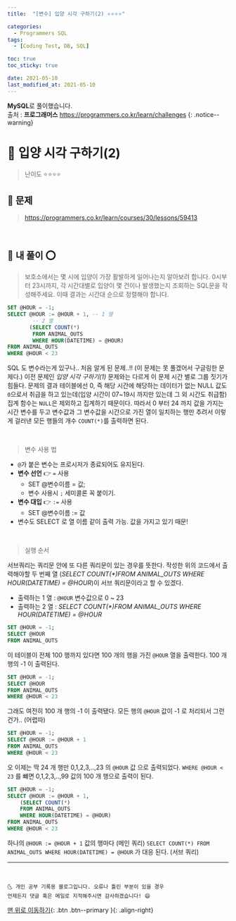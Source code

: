 ```yaml
---
title:  "[변수] 입양 시각 구하기(2) ⭐⭐⭐⭐" 

categories:
  - Programmers SQL
tags:
  - [Coding Test, DB, SQL]

toc: true
toc_sticky: true

date: 2021-05-10
last_modified_at: 2021-05-10
---
```

**MySQL**로 풀이했습니다.  
출처 : **프로그래머스** <https://programmers.co.kr/learn/challenges>
{: .notice--warning}

# 📌 입양 시각 구하기(2)

> 난이도 ⭐⭐⭐⭐

## 🚀 문제

> https://programmers.co.kr/learn/courses/30/lessons/59413

<br>

## 🚀 내 풀이 ⭕

> 보호소에서는 몇 시에 입양이 가장 활발하게 일어나는지 알아보려 합니다. 0시부터 23시까지, 각 시간대별로 입양이 몇 건이나 발생했는지 조회하는 SQL문을 작성해주세요. 이때 결과는 시간대 순으로 정렬해야 합니다.

```sql
SET @HOUR = -1;
SELECT @HOUR := @HOUR + 1, -- 1 열
        -- 2 열
       (SELECT COUNT(*) 
        FROM ANIMAL_OUTS
        WHERE HOUR(DATETIME) = @HOUR)
FROM ANIMAL_OUTS
WHERE @HOUR < 23 
```

SQL 도 변수라는게 있구나.. 처음 알게 된 문제..!! (이 문제는 못 풀겠어서 구글링한 문제다.) 이전 문제인 *입양 시각 구하기(1)* 문제와는 다르게 이 문제 시간 별로 그룹 짓기가 힘들다. 문제의 결과 테이블에선 0, 즉 해당 시간에 해당하는 데이터가 없는 NULL 값도 `0`으로서 취급을 하고 있는데(입양 시간이 07~19시 까지만 있는데 그 외 시간도 취급함) 집계 함수는 `NULL`은 제외하고 집계하기 때문이다. 따라서 0 부터 24 까지 값을 가지는 시간 변수를 두고 변수값과 그 변수값을 시간으로 가진 열이 일치하는 행만 추려서 이렇게 걸러낸 모든 행들의 개수 `COUNT(*)`를 출력하면 된다. 

<br>

> 변수 사용 법

- `@`가 붙은 변수는 프로시저가 종료되어도 유지된다.
- **변수 선언** 👉 `=` 사용
  - SET @변수이름 = 값;
  - 변수 사용시 `;` 세미콜론 꼭 붙이기.
- **변수 대입** 👉 `:=` 사용
  - SET @변수이름 := 값
- 변수도 SELECT 로 열 이름 같이 출력 가능. 값을 가지고 있기 때문!

<br>

> 실행 순서

서브쿼리는 쿼리문 안에 또 다른 쿼리문이 있는 경우를 뜻한다. 작성한 위의 코드에서 출력해야할 두 번째 열 (*SELECT COUNT(\*)FROM ANIMAL_OUTS WHERE HOUR(DATETIME) = @HOUR*)이 서브 쿼리문이라고 할 수 있겠다. 

- 출력하는 1 열 : `@HOUR` 변수값으로 0 ~ 23
- 출력하는 2 열 : *SELECT COUNT(\*)FROM ANIMAL_OUTS WHERE HOUR(DATETIME) = @HOUR*

```sql
SET @HOUR = -1;
SELECT @HOUR 
FROM ANIMAL_OUTS
```

이 테이블이 전체 100 행까지 있다면 100 개의 행을 가진 `@HOUR` 열을 출력한다. 100 개 행의 -1 이 출력된다.

```sql
SET @HOUR = -1;
SELECT @HOUR 
FROM ANIMAL_OUTS
WHERE @HOUR < 23
```

그래도 여전히 100 개 행의 -1 이 출력됐다. 모든 행의 `@HOUR` 값이 -1 로 처리되서 그런건가.. (어렵따)

```sql
SET @HOUR = -1;
SELECT @HOUR := @HOUR + 1
FROM ANIMAL_OUTS
WHERE @HOUR < 23
```

오 이제는 딱 24 개 행만 0,1,2,3,..,23 의 `@HOUR` 값 으로 출력되었다. `WHERE @HOUR < 23` 를 뺴면 0,1,2,3,..,99 값의 100 개 행으로 출력이 된다.

```sql
SET @HOUR = -1;
SELECT @HOUR := @HOUR + 1,
    (SELECT COUNT(*) 
    FROM ANIMAL_OUTS
    WHERE HOUR(DATETIME) = @HOUR)
FROM ANIMAL_OUTS
WHERE @HOUR < 23
```

하나의 `@HOUR := @HOUR + 1` 값의 행마다 (메인 쿼리) `SELECT COUNT(*) FROM ANIMAL_OUTS WHERE HOUR(DATETIME) = @HOUR` 가 대응 된다. (서브 쿼리)

***
<br>

    🌜 개인 공부 기록용 블로그입니다. 오류나 틀린 부분이 있을 경우 
    언제든지 댓글 혹은 메일로 지적해주시면 감사하겠습니다! 😄

[맨 위로 이동하기](#){: .btn .btn--primary }{: .align-right}